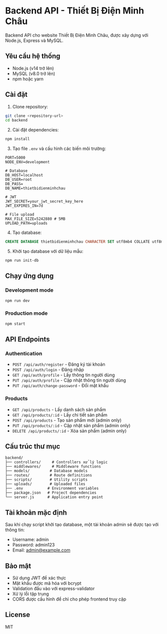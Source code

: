 # Backend API - Thiết Bị Điện Minh Châu

Backend API cho website Thiết Bị Điện Minh Châu, được xây dựng với Node.js, Express và MySQL.

## Yêu cầu hệ thống

- Node.js (v14 trở lên)
- MySQL (v8.0 trở lên)
- npm hoặc yarn

## Cài đặt

1. Clone repository:
```bash
git clone <repository-url>
cd backend
```

2. Cài đặt dependencies:
```bash
npm install
```

3. Tạo file `.env` và cấu hình các biến môi trường:
```env
PORT=5000
NODE_ENV=development

# Database
DB_HOST=localhost
DB_USER=root
DB_PASS=
DB_NAME=thietbidienminhchau

# JWT
JWT_SECRET=your_jwt_secret_key_here
JWT_EXPIRES_IN=7d

# File upload
MAX_FILE_SIZE=5242880 # 5MB
UPLOAD_PATH=uploads
```

4. Tạo database:
```sql
CREATE DATABASE thietbidienminhchau CHARACTER SET utf8mb4 COLLATE utf8mb4_unicode_ci;
```

5. Khởi tạo database với dữ liệu mẫu:
```bash
npm run init-db
```

## Chạy ứng dụng

### Development mode
```bash
npm run dev
```

### Production mode
```bash
npm start
```

## API Endpoints

### Authentication
- `POST /api/auth/register` - Đăng ký tài khoản
- `POST /api/auth/login` - Đăng nhập
- `GET /api/auth/profile` - Lấy thông tin người dùng
- `PUT /api/auth/profile` - Cập nhật thông tin người dùng
- `PUT /api/auth/change-password` - Đổi mật khẩu

### Products
- `GET /api/products` - Lấy danh sách sản phẩm
- `GET /api/products/:id` - Lấy chi tiết sản phẩm
- `POST /api/products` - Tạo sản phẩm mới (admin only)
- `PUT /api/products/:id` - Cập nhật sản phẩm (admin only)
- `DELETE /api/products/:id` - Xóa sản phẩm (admin only)

## Cấu trúc thư mục

```
backend/
├── controllers/     # Controllers xử lý logic
├── middlewares/     # Middleware functions
├── models/         # Database models
├── routes/         # Route definitions
├── scripts/        # Utility scripts
├── uploads/        # Uploaded files
├── .env           # Environment variables
├── package.json   # Project dependencies
└── server.js      # Application entry point
```

## Tài khoản mặc định

Sau khi chạy script khởi tạo database, một tài khoản admin sẽ được tạo với thông tin:

- Username: admin
- Password: admin123
- Email: admin@example.com

## Bảo mật

- Sử dụng JWT để xác thực
- Mật khẩu được mã hóa với bcrypt
- Validation đầu vào với express-validator
- Xử lý lỗi tập trung
- CORS được cấu hình để chỉ cho phép frontend truy cập

## License

MIT 